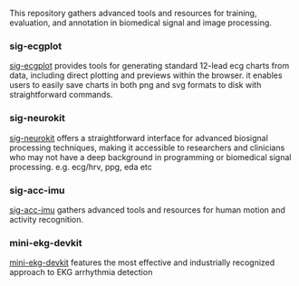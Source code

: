 This repository gathers advanced tools and resources for training, evaluation, and annotation in biomedical signal and image processing.

### sig-ecgplot
[sig-ecgplot](https://github.com/chenhaodev/sig-ecgplot) provides tools for generating standard 12-lead ecg charts from data, including direct plotting and previews within the browser. it enables users to easily save charts in both png and svg formats to disk with straightforward commands.

### sig-neurokit
[sig-neurokit](https://github.com/chenhaodev/sig-neurokit) offers a straightforward interface for advanced biosignal processing techniques, making it accessible to researchers and clinicians who may not have a deep background in programming or biomedical signal processing. e.g. ecg/hrv, ppg, eda etc

### sig-acc-imu
[sig-acc-imu](https://github.com/chenhaodev/sig-acc-imu) gathers advanced tools and resources for human motion and activity recognition.

### mini-ekg-devkit
[mini-ekg-devkit](./sources/mini-ekg-devkit/) features the most effective and industrially recognized approach to EKG arrhythmia detection 
